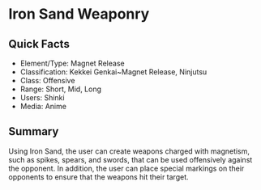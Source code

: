 # Iron Sand Weaponry

## Quick Facts
- Element/Type: Magnet Release
- Classification: Kekkei Genkai~Magnet Release, Ninjutsu
- Class: Offensive
- Range: Short, Mid, Long
- Users: Shinki
- Media: Anime

## Summary
Using Iron Sand, the user can create weapons charged with magnetism, such as spikes, spears, and swords, that can be used offensively against the opponent. In addition, the user can place special markings on their opponents to ensure that the weapons hit their target.
